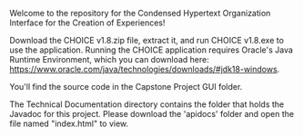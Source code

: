 Welcome to the repository for the Condensed Hypertext Organization Interface for the Creation of Experiences! 

Download the CHOICE v1.8.zip file, extract it, and run CHOICE v1.8.exe to use the application.
Running the CHOICE application requires Oracle's Java Runtime Environment, which you can download here: https://www.oracle.com/java/technologies/downloads/#jdk18-windows.

You'll find the source code in the Capstone Project GUI folder.

The Technical Documentation directory contains the folder that holds the Javadoc for this project. Please download the 'apidocs' folder and open the file named "index.html" to view.
